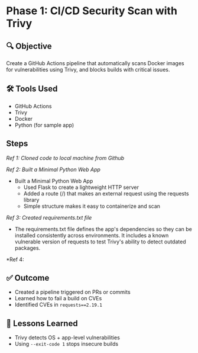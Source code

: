 # Phase 1: CI/CD Security Scan with Trivy

## 🔍 Objective
Create a GitHub Actions pipeline that automatically scans Docker images for vulnerabilities using Trivy, and blocks builds with critical issues.

## 🛠️ Tools Used
- GitHub Actions
- Trivy
- Docker
- Python (for sample app)

## Steps

*Ref 1: Cloned code to local machine from Github*



*Ref 2: Built a Minimal Python Web App*
  - Built a Minimal Python Web App
    - Used Flask to create a lightweight HTTP server
    - Added a route (/) that makes an external request using the requests library
    - Simple structure makes it easy to containerize and scan


   
*Ref 3: Created requirements.txt file*
  - The requirements.txt file defines the app's dependencies so they can be installed consistently across environments. It includes a known vulnerable version of requests to test Trivy's ability to detect outdated packages.



*Ref 4: 





## ✅ Outcome
- Created a pipeline triggered on PRs or commits
- Learned how to fail a build on CVEs
- Identified CVEs in `requests==2.19.1`

## 🧠 Lessons Learned
- Trivy detects OS + app-level vulnerabilities
- Using `--exit-code 1` stops insecure builds
